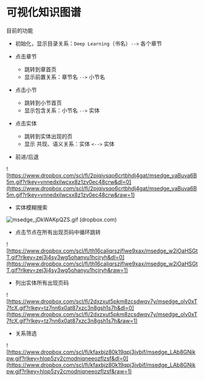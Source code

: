 # 可视化知识图谱

目前的功能

- 初始化，显示目录关系：`Deep Learning`（书名）`-->` 各个章节

- 点击章节
  - 跳转到章首页
  - 显示前置关系：章节名 `-->` 小节名

- 点击小节
  - 跳转到小节首页
  - 显示包含关系：小节名 `-->` 实体

- 点击实体
  - 跳转到实体出现的页
  - 显示 共现、语义关系：实体 `<-->` 实体

- 前进/后退

![https://www.dropbox.com/scl/fi/2pjqivsqo6crtbhdj4gat/msedge_yaBuva6B5m.gif?rlkey=vnnedxilwcxx8z1zv0ec48crw&dl=0](https://www.dropbox.com/scl/fi/2pjqivsqo6crtbhdj4gat/msedge_yaBuva6B5m.gif?rlkey=vnnedxilwcxx8z1zv0ec48crw&raw=1)

- 实体模糊搜索

![msedge_jDkWAKpQZS.gif (dropbox.com)](https://www.dropbox.com/scl/fi/0it6z9zm5adu6p6pdc5uh/msedge_jDkWAKpQZS.gif?rlkey=9mov6f7wf1d2beuw879zzqevd&raw=1)

- 点击节点在所有出现页码中循环跳转

![https://www.dropbox.com/scl/fi/th16caliqrszjflwe9xax/msedge_w2iOaHSGtT.gif?rlkey=zej3j4sy3wg5ohanyu1hcjryh&dl=0](https://www.dropbox.com/scl/fi/th16caliqrszjflwe9xax/msedge_w2iOaHSGtT.gif?rlkey=zej3j4sy3wg5ohanyu1hcjryh&raw=1)

- 列出实体所有出现页码

![https://www.dropbox.com/scl/fi/2dxzxut5pkm8zcsdwqv7y/msedge_olv0xT7fcX.gif?rlkey=tz7nn6x0at87xzc3n8gsh1s7h&dl=0](https://www.dropbox.com/scl/fi/2dxzxut5pkm8zcsdwqv7y/msedge_olv0xT7fcX.gif?rlkey=tz7nn6x0at87xzc3n8gsh1s7h&raw=1)

- 关系筛选

![https://www.dropbox.com/scl/fi/kfaxbjz80k19qpj3jvbif/msedge_LAb8GNjkpw.gif?rlkey=hlop5zy2cmodniqneeozflzsf&dl=0](https://www.dropbox.com/scl/fi/kfaxbjz80k19qpj3jvbif/msedge_LAb8GNjkpw.gif?rlkey=hlop5zy2cmodniqneeozflzsf&raw=1)